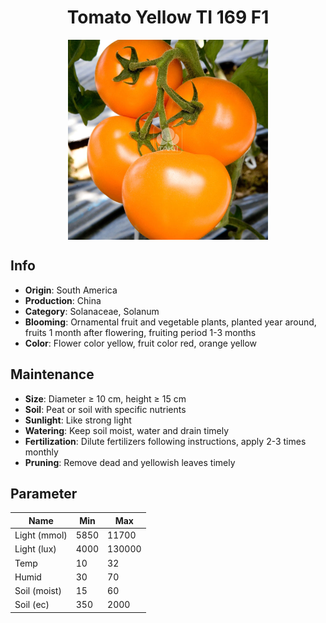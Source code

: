 <h1 align='center'>Tomato Yellow TI 169 F1</h1>
<p align="center">
    <img 
        align='center'
        width='320'
        src="../images/tomato yellow ti 169 f1.png" 
        alt='Tomato Yellow TI 169 F1' />
</p>

## Info

 - **Origin**: South America
 - **Production**: China
 - **Category**: Solanaceae, Solanum
 - **Blooming**: Ornamental fruit and vegetable plants, planted year around, fruits 1 month after flowering, fruiting period 1-3 months
 - **Color**: Flower color yellow, fruit color red, orange yellow

## Maintenance

 - **Size**: Diameter ≥ 10 cm, height ≥ 15 cm
 - **Soil**: Peat or soil with specific nutrients
 - **Sunlight**: Like strong light
 - **Watering**: Keep soil moist, water and drain timely
 - **Fertilization**: Dilute fertilizers following instructions, apply 2-3 times monthly
 - **Pruning**: Remove dead and yellowish leaves timely

## Parameter

| Name         | Min  | Max   |
|--------------|------|-------|
| Light (mmol) | 5850 | 11700  |
| Light (lux)  | 4000 | 130000 |
| Temp         | 10    | 32    |
| Humid        | 30   | 70    |
| Soil (moist) | 15   | 60    |
| Soil (ec)    | 350  | 2000  |